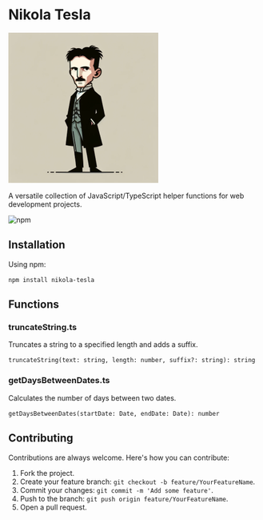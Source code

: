 # Nikola Tesla

![Project Logo](https://raw.githubusercontent.com/mehmetgspace/nikola-tesla/43e9bc864e2a98559093abd6a03c3dd8b5cebb94/nikola-tesla.png)

A versatile collection of JavaScript/TypeScript helper functions for web development projects.

![npm](https://img.shields.io/npm/v/nikola-tesla)

## Installation

Using npm:

```
npm install nikola-tesla
```

## Functions

### truncateString.ts

Truncates a string to a specified length and adds a suffix.

```
truncateString(text: string, length: number, suffix?: string): string
```

### getDaysBetweenDates.ts

Calculates the number of days between two dates.

```
getDaysBetweenDates(startDate: Date, endDate: Date): number
```

## Contributing

Contributions are always welcome. Here's how you can contribute:

1. Fork the project.
2. Create your feature branch: `git checkout -b feature/YourFeatureName`.
3. Commit your changes: `git commit -m 'Add some feature'`.
4. Push to the branch: `git push origin feature/YourFeatureName`.
5. Open a pull request.